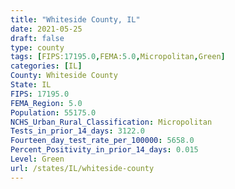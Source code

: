 ```yaml
---
title: "Whiteside County, IL"
date: 2021-05-25
draft: false
type: county
tags: [FIPS:17195.0,FEMA:5.0,Micropolitan,Green]
categories: [IL]
County: Whiteside County
State: IL
FIPS: 17195.0
FEMA_Region: 5.0
Population: 55175.0
NCHS_Urban_Rural_Classification: Micropolitan
Tests_in_prior_14_days: 3122.0
Fourteen_day_test_rate_per_100000: 5658.0
Percent_Positivity_in_prior_14_days: 0.015
Level: Green
url: /states/IL/whiteside-county
---
```



